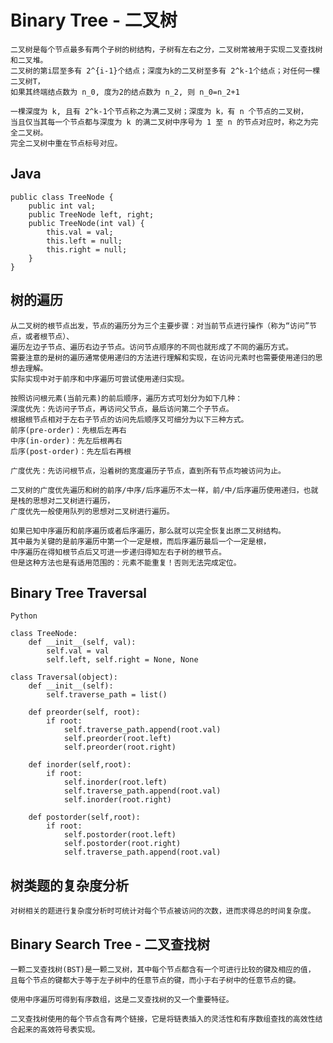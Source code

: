 # Binary Tree - 二叉树

    二叉树是每个节点最多有两个子树的树结构，子树有左右之分，二叉树常被用于实现二叉查找树和二叉堆。
    二叉树的第i层至多有 2^{i-1}个结点；深度为k的二叉树至多有 2^k-1个结点；对任何一棵二叉树T，
    如果其终端结点数为 n_0, 度为2的结点数为 n_2, 则 n_0=n_2+1
    
    一棵深度为 k, 且有 2^k-1个节点称之为满二叉树；深度为 k，有 n 个节点的二叉树，
    当且仅当其每一个节点都与深度为 k 的满二叉树中序号为 1 至 n 的节点对应时，称之为完全二叉树。
    完全二叉树中重在节点标号对应。


## Java

    public class TreeNode {
        public int val;
        public TreeNode left, right;
        public TreeNode(int val) {
            this.val = val;
            this.left = null;
            this.right = null;
        }
    }

## 树的遍历

    从二叉树的根节点出发，节点的遍历分为三个主要步骤：对当前节点进行操作（称为“访问”节点，或者根节点）、
    遍历左边子节点、遍历右边子节点。访问节点顺序的不同也就形成了不同的遍历方式。
    需要注意的是树的遍历通常使用递归的方法进行理解和实现，在访问元素时也需要使用递归的思想去理解。
    实际实现中对于前序和中序遍历可尝试使用递归实现。
    
    按照访问根元素(当前元素)的前后顺序，遍历方式可划分为如下几种：
    深度优先：先访问子节点，再访问父节点，最后访问第二个子节点。
    根据根节点相对于左右子节点的访问先后顺序又可细分为以下三种方式。
    前序(pre-order)：先根后左再右
    中序(in-order)：先左后根再右
    后序(post-order)：先左后右再根
    
    广度优先：先访问根节点，沿着树的宽度遍历子节点，直到所有节点均被访问为止。
    
    二叉树的广度优先遍历和树的前序/中序/后序遍历不太一样，前/中/后序遍历使用递归，也就是栈的思想对二叉树进行遍历，
    广度优先一般使用队列的思想对二叉树进行遍历。
    
    如果已知中序遍历和前序遍历或者后序遍历，那么就可以完全恢复出原二叉树结构。
    其中最为关键的是前序遍历中第一个一定是根，而后序遍历最后一个一定是根，
    中序遍历在得知根节点后又可进一步递归得知左右子树的根节点。
    但是这种方法也是有适用范围的：元素不能重复！否则无法完成定位。

## Binary Tree Traversal

    Python
    
    class TreeNode:
        def __init__(self, val):
            self.val = val
            self.left, self.right = None, None
    
    class Traversal(object):
        def __init__(self):
            self.traverse_path = list()
    
        def preorder(self, root):
            if root:
                self.traverse_path.append(root.val)
                self.preorder(root.left)
                self.preorder(root.right)
    
        def inorder(self,root):
            if root:
                self.inorder(root.left)
                self.traverse_path.append(root.val)
                self.inorder(root.right)
    
        def postorder(self,root):
            if root:
                self.postorder(root.left)
                self.postorder(root.right)
                self.traverse_path.append(root.val)

## 树类题的复杂度分析

    对树相关的题进行复杂度分析时可统计对每个节点被访问的次数，进而求得总的时间复杂度。

## Binary Search Tree - 二叉查找树

    一颗二叉查找树(BST)是一颗二叉树，其中每个节点都含有一个可进行比较的键及相应的值，
    且每个节点的键都大于等于左子树中的任意节点的键，而小于右子树中的任意节点的键。
    
    使用中序遍历可得到有序数组，这是二叉查找树的又一个重要特征。
    
    二叉查找树使用的每个节点含有两个链接，它是将链表插入的灵活性和有序数组查找的高效性结合起来的高效符号表实现。